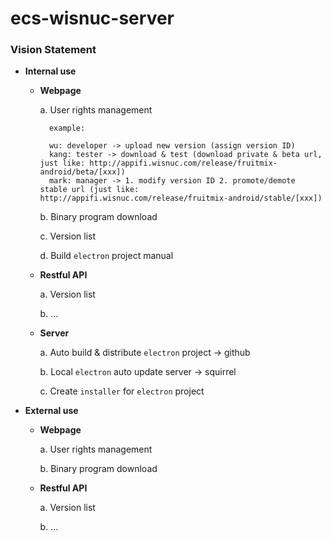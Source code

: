 # ecs-wisnuc-server

### Vision Statement<p>
+ **Internal use**<p>
  - **Webpage**<p>
    a. User rights management<p>
    ```
      example:

      wu: developer -> upload new version (assign version ID)
      kang: tester -> download & test (download private & beta url, just like: http://appifi.wisnuc.com/release/fruitmix-android/beta/[xxx])
      mark: manager -> 1. modify version ID 2. promote/demote stable url (just like: http://appifi.wisnuc.com/release/fruitmix-android/stable/[xxx])
    ```
    b. Binary program download<p>
    c. Version list<p>
    d. Build `electron` project manual<p>    
    
  - **Restful API**<p>
    a. Version list<p>
    b. ...<p>    
    
  - **Server**<p>
    a. Auto build & distribute `electron` project -> github<p>
    b. Local `electron` auto update server -> squirrel<p>
    c. Create `installer` for `electron` project<p>
      
+ **External use**<p>
  - **Webpage**<p>
    a. User rights management<p>
    b. Binary program download<p>    
    
  - **Restful API**<p>
    a. Version list<p>
    b. ...<p>
